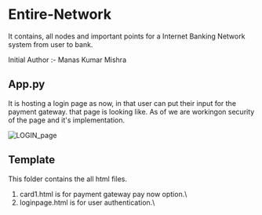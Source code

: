 # Entire-Network
It contains, all nodes and important points for a Internet Banking Network system from user to bank.

Initial Author :- Manas Kumar Mishra
## App.py

It is hosting a login page as now, in that user can put their input for the payment gateway.
that page is looking like. As of we are workingon security of the page and it's implementation.

![LOGIN_page](https://user-images.githubusercontent.com/47395502/110748206-64d63600-8265-11eb-90fc-1949e3383fbd.PNG)

## Template
This folder contains the all html files.
1. card1.html is for payment gateway pay now option.\\
2. loginpage.html is for user authentication.\\